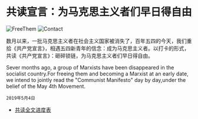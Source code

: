# 共读宣言：为马克思主义者们早日得自由  

![FreeThem](https://img.shields.io/badge/Free-Them-blue.svg)
![Contact](https://img.shields.io/badge/Contact-typethon@protonmail.com-red.svg)  

数月以来，一批马克思主义者在社会主义国家被消失了，百年五四的今天，我们重拾《共产党宣言》，相遇五四新青年的信念：成为马克思主义者。以打卡的形式，共读《共产党宣言》：砸碎锁链，为马克思主义者们早日得自由。     

Sever months ago, a group of Marxists have been disappeared in the socialist country.For freeing them and becoming a  Marxist at an early date, we intend to jointly read the "Communist Manifesto" day by day,under the belief of the May 4th Movement. 

`2019年5月4日`

* [共读全文进度表](https://github.com/typethon/communist/blob/master/%E5%85%B1%E8%AF%BB%E8%BF%9B%E5%BA%A6%E8%A1%A8%20schedule.md)
 
